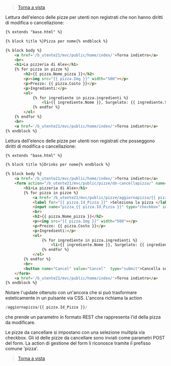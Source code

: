 >[Torna a vista](view.md) 

Lettura dell'elenco delle pizze per utenti non registrati che non hanno diritti di modifica o cancellazione:

```HTML
{% extends "base.html" %}

{% block title %}Pizza per nome{% endblock %}

{% block body %}
    <a href='/b_utente21/mvc/public/home/index/'>Torna indietro</a>
    <br>
    <h1>La pizzeria di Alex</h1>
    {% for pizza in pizze %}
        <h2>{{ pizza.Nome_pizza }}</h2>
        <p><img src="{{ pizza.Img }}" width="500"></p>
        <p>Prezzo: {{ pizza.Costo }}</p>
        <p>Ingredienti:</p>
        <ol>
            {% for ingrediente in pizza.ingredienti %}
                <li>{{ ingrediente.Nome }}, Surgelato: {{ ingrediente.SurgelatoStr }}</li>
            {% endfor %}
        </ol>  
    {% endfor %}
    <br>
    <a href='/b_utente21/mvc/public/home/index/'>Torna indietro</a>
{% endblock %}
```
Lettura dell'elenco delle pizze per utenti non registrati che posseggono diritti di modifica o cancellazione:
```HTML
{% extends "base.html" %}

{% block title %}Drinks per nome{% endblock %}

{% block body %}
    <a href='/b_utente21/mvc/public/home/index/'>Torna indietro</a>
    <form action="/b_utente21/mvc/public/pizze/do-cancellapizza/" name="Pizze_cancel" method="post">
        <h1>La pizzeria di Alex</h1>
        {% for pizza in pizze %}
            <a href='/b_utente21/mvc/public/pizze/aggiornapizza/{{ pizza.Id_Pizza }}/'>Modifica pizza</a><br>
            <label for="{{ pizza.Id_Pizza }}" >Seleziona la pizza </label>
            <input name="pizza_{{ pizza.Id_Pizza }}" type="checkbox" id="pizza_{{ pizza.Id_Pizza }}" value="{{ pizza.Id_Pizza }}">
            <br>
            <h2>{{ pizza.Nome_pizza }}</h2>
            <p><img src="{{ pizza.Img }}" width="500"></p>
            <p>Prezzo: {{ pizza.Costo }}</p>
            <p>Ingredienti:</p>
            <ol>
                {% for ingrediente in pizza.ingredienti %}
                    <li>{{ ingrediente.Nome }}, Surgelato: {{ ingrediente.SurgelatoStr }}</li>
                {% endfor %}
            </ol>  
        {% endfor %}
        <br>
        <button name="Cancel" value="Cancel"  type="submit">Cancella selezionati</button>
    </form>
    <a href='/b_utente21/mvc/public/home/index/'>Torna indietro</a>
{% endblock %}
```
Notare l'update ottenuto con un'ancora che si può trasformare esteticamente in un pulsante via CSS. L'ancora richiama la action 
```PHP 
/aggiornapizza/{{ pizza.Id_Pizza }}/ 
``` 
che prende un parametro in formato REST che rappresenta l'id della pizza da modificare.

Le pizze da cancellare si impostano con una selezione multipla via checkbox. Gli id delle pizze da cancellare sono inviati come parametri POST del form. La action di gestione del form li riconosce tramite il prefisso comune 'pizza'.

>[Torna a vista](view.md) 

